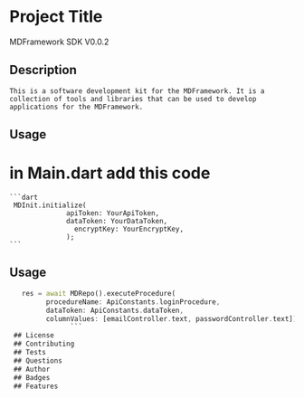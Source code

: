     
  # Project Title
  MDFramework SDK V0.0.2
  ## Description
    This is a software development kit for the MDFramework. It is a collection of tools and libraries that can be used to develop applications for the MDFramework.
  ## Usage 
# in Main.dart add this code
<?code-excerpt "readme_excerpts.dart (Example)"?>
    ```dart
     MDInit.initialize(
                  apiToken: YourApiToken,
                  dataToken: YourDataToken,
                    encryptKey: YourEncryptKey,
                  );
    ```




  ## Usage
 ```dart
    res = await MDRepo().executeProcedure(
          procedureName: ApiConstants.loginProcedure,
          dataToken: ApiConstants.dataToken,
          columnValues: [emailController.text, passwordController.text]);
                ```
  ## License
  ## Contributing
  ## Tests
  ## Questions
  ## Author
  ## Badges
  ## Features

